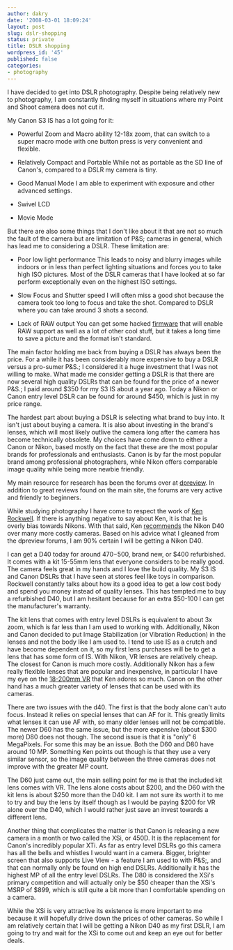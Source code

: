 ```yaml
---
author: dakry
date: '2008-03-01 18:09:24'
layout: post
slug: dslr-shopping
status: private
title: DSLR shopping
wordpress_id: '45'
published: false
categories:
- photography
---
```


I have decided to get into DSLR photography. Despite being relatively new to
photography, I am constantly finding myself in situations where my Point and
Shoot camera does not cut it.

My Canon S3 IS has a lot going for it:

  * Powerful Zoom and Macro ability
12-18x zoom, that can switch to a super macro mode with one button press is
very convenient and flexible.

  * Relatively Compact and Portable
While not as portable as the SD line of Canon's, compared to a DSLR my camera
is tiny.

  * Good Manual Mode
I am able to experiment with exposure and other advanced settings.

  * Swivel LCD
  * Movie Mode
  
But there are also some things that I don't like about it that are not so much
the fault of the camera but are limitation of P&S; cameras in general, which
has lead me to considering a DSLR. These limitation are:

  * Poor low light performance
This leads to noisy and blurry images while indoors or in less than perfect
lighting situations and forces you to take high ISO pictures. Most of the DSLR
cameras that I have looked at so far perform exceptionally even on the highest
ISO settings.

  * Slow Focus and Shutter speed
I will often miss a good shot because the camera took too long to focus and
take the shot. Compared to DSLR where you can take around 3 shots a second.

  * Lack of RAW output
You can get some hacked [firmware](http://chdk.wikia.com/wiki/Main_Page) that
will enable RAW support as well as a lot of other cool stuff, but it takes a
long time to save a picture and the format isn't standard.

The main factor holding me back from buying a DSLR has always been the price.
For a while it has been considerably more expensive to buy a DSLR versus a
pro-sumer P&S.; I considered it a huge investment that I was not willing to
make. What made me consider getting a DSLR is that there are now several high
quality DSLRs that can be found for the price of a newer P&S.; I paid around
$350 for my S3 IS about a year ago. Today a Nikon or Canon entry level DSLR
can be found for around $450, which is just in my price range.

The hardest part about buying a DSLR is selecting what brand to buy into. It
isn't just about buying a camera. It is also about investing in the brand's
lenses, which will most likely outlive the camera long after the camera has
become technically obsolete. My choices have come down to either a Canon or
Nikon, based mostly on the fact that these are the most popular brands for
professionals and enthusiasts. Canon is by far the most popular brand among
professional photographers, while Nikon offers comparable image quality while
being more newbie friendly.

My main resource for research has been the forums over at
[dpreview](http://www.dpreview.com). In addition to great reviews found on the
main site, the forums are very active and friendly to beginners.

While studying photography I have come to respect the work of [Ken
Rockwell](http://http://www.kenrockwell.com/). If there is anything negative
to say about Ken, it is that he is overly bias towards Nikons. With that said,
Ken [recommends](http://www.kenrockwell.com/tech/recommended-cameras.htm) the
Nikon D40 over many more costly cameras. Based on his advice what I gleaned
from the dpreview forums, I am 90% certain I will be getting a Nikon D40.

I can get a D40 today for around $470-$500, brand new, or $400 refurbished. It
comes with a kit 15-55mm lens that everyone considers to be really good. The
camera feels great in my hands and I love the build quality. My S3 IS and
Canon DSLRs that I have seen at stores feel like toys in comparison. Rockwell
constantly talks about how its a good idea to get a low cost body and spend
you money instead of quality lenses. This has tempted me to buy a refurbished
D40, but I am hesitant because for an extra $50-100 I can get the
manufacturer's warranty.

The kit lens that comes with entry level DSLRs is equivalent to about 3x zoom,
which is far less than I am used to working with. Additionally, Nikon and
Canon decided to put Image Stabilization (or Vibration Reduction) in the
lenses and not the body like I am used to. I tend to use IS as a crutch and
have become dependent on it, so my first lens purchases will be to get a lens
that has some form of IS. With Nikon, VR lenses are relatively cheap. The
closest for Canon is much more costly. Additionally Nikon has a few really
flexible lenses that are popular and inexpensive, in particular I have my eye
on the [18-200mm VR](http://www.kenrockwell.com/nikon/18200.htm) that Ken
adores so much. Canon on the other hand has a much greater variety of lenses
that can be used with its cameras.

There are two issues with the d40. The first is that the body alone can't auto
focus. Instead it relies on special lenses that can AF for it. This greatly
limits what lenses it can use AF with, so many older lenses will not be
compatible. The newer D60 has the same issue, but the more expensive (about
$300 more) D80 does not though. The second issue is that it is "only" 6
MegaPixels. For some this may be an issue. Both the D60 and D80 have around 10
MP. Something Ken points out though is that they use a very similar sensor, so
the image quality between the three cameras does not improve with the greater
MP count.

The D60 just came out, the main selling point for me is that the included kit
lens comes with VR. The lens alone costs about $200, and the D60 with the kit
lens is about $250 more than the D40 kit. I am not sure its worth it to me to
try and buy the lens by itself though as I would be paying $200 for VR alone
over the D40, which I would rather just save an invest towards a different
lens.

Another thing that complicates the matter is that Canon is releasing a new
camera in a month or two called the XSi, or 450D. It is the replacement for
Canon's incredibly popular XTi. As far as entry level DSLRs go this camera has
all the bells and whistles I would want in a camera. Bigger, brighter screen
that also supports Live View - a feature I am used to with P&S;, and that can
normally only be found on high end DSLRs. Additionally it has the highest MP
of all the entry level DSLRs. The D80 is considered the XSi's primary
competition and will actually only be $50 cheaper than the XSi's MSRP of $899,
which is still quite a bit more than I comfortable spending on a camera.

While the XSi is very attractive its existence is more important to me because
it will hopefully drive down the prices of other cameras. So while I am
relatively certain that I will be getting a Nikon D40 as my first DSLR, I am
going to try and wait for the XSi to come out and keep an eye out for better
deals.

